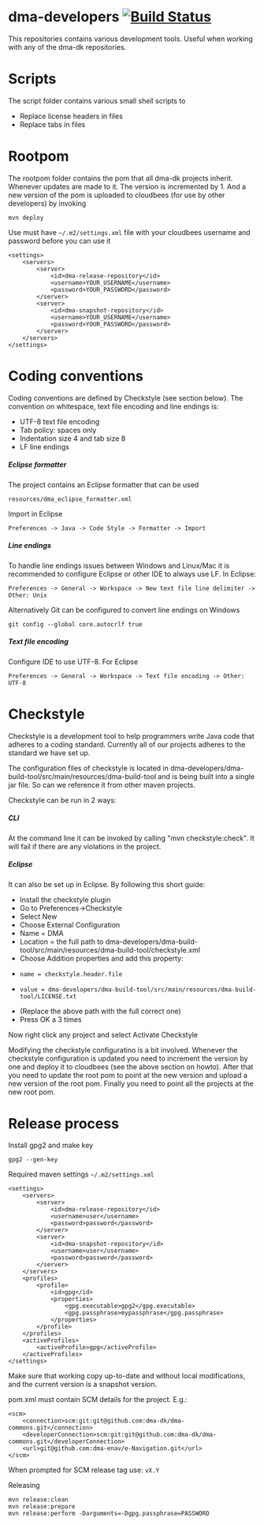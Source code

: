dma-developers [![Build Status](https://travis-ci.com/dma-dk/dma-developers.svg?branch=master)](https://travis-ci.com/dma-dk/dma-developers)
==============
This repositories contains various development tools. Useful when working with any of the dma-dk repositories.

Scripts
========================
The script folder contains various small shell scripts to
+ Replace license headers in files
+ Replace tabs in files

Rootpom
=========================
The rootpom folder contains the pom that all dma-dk projects inherit.
Whenever updates are made to it. The version is incremented by 1.
And a new version of the pom is uploaded to cloudbees (for use by other developers) by invoking

    mvn deploy

Use must have `~/.m2/settings.xml` file with your cloudbees username and password before you can use it

    <settings>
        <servers>
            <server>
                <id>dma-release-repository</id>
                <username>YOUR_USERNAME</username>
                <password>YOUR_PASSWORD</password>
            </server>
            <server>
                <id>dma-snapshot-repository</id>
                <username>YOUR_USERNAME</username>
                <password>YOUR_PASSWORD</password>
            </server>
        </servers>
    </settings>        

Coding conventions
===============================
Coding conventions are defined by Checkstyle (see section below). The convention
on whitespace, text file encoding and line endings is:
  * UTF-8 text file encoding
  * Tab policy: spaces only
  * Indentation size 4 and tab size 8
  * LF line endings

##### Eclipse formatter
The project contains an Eclipse formatter that can be used
    
    resources/dma_eclipse_formatter.xml

Import in Eclipse

    Preferences -> Java -> Code Style -> Formatter -> Import

##### Line endings
To handle line endings issues between Windows and Linux/Mac it is recommended to configure
Eclipse or other IDE to always use LF. In Eclipse:

    Preferences -> General -> Workspace -> New text file line delimiter -> Other: Unix

Alternatively Git can be configured to convert line endings on Windows

    git config --global core.autocrlf true

##### Text file encoding
Configure IDE to use UTF-8. For Eclipse

    Preferences -> General -> Workspace -> Text file encoding -> Other: UTF-8


Checkstyle
===============================
Checkstyle is a development tool to help programmers write Java code that adheres to a coding standard.
Currently all of our projects adheres to the standard we have set up.

The configuration files of checkstyle is located in 
dma-developers/dma-build-tool/src/main/resources/dma-build-tool
and is being built into a single jar file. So can we reference it
from other maven projects.

Checkstyle can be run in 2 ways:

##### CLI
At the command line it can be invoked by calling "mvn checkstyle:check". It will fail if
there are any violations in the project. 

##### Eclipse
It can also be set up in Eclipse. By following this short guide:
+ Install the checkstyle plugin
+ Go to Preferences->Checkstyle
+ Select New 
+ Choose External Configuration
+ Name = DMA
+   Location = the full path to dma-developers/dma-build-tool/src/main/resources/dma-build-tool/checkstyle.xml
+   Choose Addition properties and add this property:
+     name = checkstyle.header.file
+     value = dma-developers/dma-build-tool/src/main/resources/dma-build-tool/LICENSE.txt
+   (Replace the above path with the full correct one)
+   Press OK a 3 times

Now right click any project and select Activate Checkstyle

Modifying the checkstyle configuratino is a bit involved.
Whenever the checkstyle configuration is updated you need to increment the version by one and deploy it to cloudbees
(see the above section on howto). After that you need to update the root pom to point at the new version and upload a new
version of the root pom. Finally you need to point all the projects at the new root pom.

Release process
===============================

Install gpg2 and make key

    gpg2 --gen-key

Required maven settings `~/.m2/settings.xml`

    <settings>
        <servers>
            <server>
                <id>dma-release-repository</id>
                <username>user</username>
                <password>password</password>
            </server>
            <server>
                <id>dma-snapshot-repository</id>
                <username>user</username>
                <password>password</password>
            </server>
        </servers>
        <profiles>
            <profile>
                <id>gpg</id>
                <properties>
                    <gpg.executable>gpg2</gpg.executable>
                    <gpg.passphrase>mypassphrase</gpg.passphrase>
                </properties>
            </profile>
        </profiles>
        <activeProfiles>
            <activeProfile>gpg</activeProfile>
        </activeProfiles>
    </settings>        

Make sure that working copy up-to-date and without local modifications, and the current version is a snapshot version.

pom.xml must contain SCM details for the project. E.g.:

    <scm>
        <connection>scm:git:git@github.com:dma-dk/dma-commons.git</connection>
        <developerConnection>scm:git:git@github.com:dma-dk/dma-commons.git</developerConnection>
        <url>git@github.com:dma-enav/e-Navigation.git</url>
    </scm>

When prompted for SCM release tag use: `vX.Y`

Releasing

    mvn release:clean
    mvn release:prepare
    mvn release:perform -Darguments=-Dgpg.passphrase=PASSWORD




